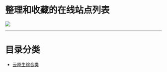 # 整理和收藏的在线站点列表

<img src="https://www.sysadm.cn/res/202012/15/e0124d594b30c977.png" >

---
# 目录分类 
- [云原生综合类](./cloudnative.md)
